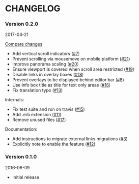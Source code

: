 # CHANGELOG

### Version 0.2.0

2017-04-21

[Compare changes](http://github.com/codevise/pageflow-linkmap-page/compare/v0.1.0...v0.2.0)

- Add vertical scroll indicators
  ([#7](https://github.com/codevise/pageflow-linkmap-page/pull/7))
- Prevent scrolling via mousemove on mobile platform
  ([#21](https://github.com/codevise/pageflow-linkmap-page/pull/21))
- Improve panorama scaling
  ([#20](https://github.com/codevise/pageflow-linkmap-page/pull/20))
- Ensure viewport is covered when scroll area restricted
  ([#19](https://github.com/codevise/pageflow-linkmap-page/pull/19))
- Disable links in overlay boxes
  ([#18](https://github.com/codevise/pageflow-linkmap-page/pull/18))
- Prevent overlays to be displayed behind editor bar
  ([#8](https://github.com/codevise/pageflow-linkmap-page/pull/8))
- Use info box title as title for text only areas
  ([#16](https://github.com/codevise/pageflow-linkmap-page/pull/16))
- Fix translation typo
  ([#13](https://github.com/codevise/pageflow-linkmap-page/pull/13))

Internals:

- Fix test suite and run on travis
  ([#15](https://github.com/codevise/pageflow-linkmap-page/pull/15))
- Add .erb extension
  ([#11](https://github.com/codevise/pageflow-linkmap-page/pull/11))
- Remove unused files
  ([#17](https://github.com/codevise/pageflow-linkmap-page/pull/17))

Documentation:

- Add instructions to migrate external links migrations
  ([#3](https://github.com/codevise/pageflow-linkmap-page/pull/3))
- Explicitly note to enable the feature
  ([#12](https://github.com/codevise/pageflow-linkmap-page/pull/12))

### Version 0.1.0

2016-06-09

- Initial release
